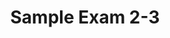 ---
link: designopt_mid2_sample4.pdf
title: Sample Exam 2-3
year: 2018
published: true
categories: designopt_assignment
---